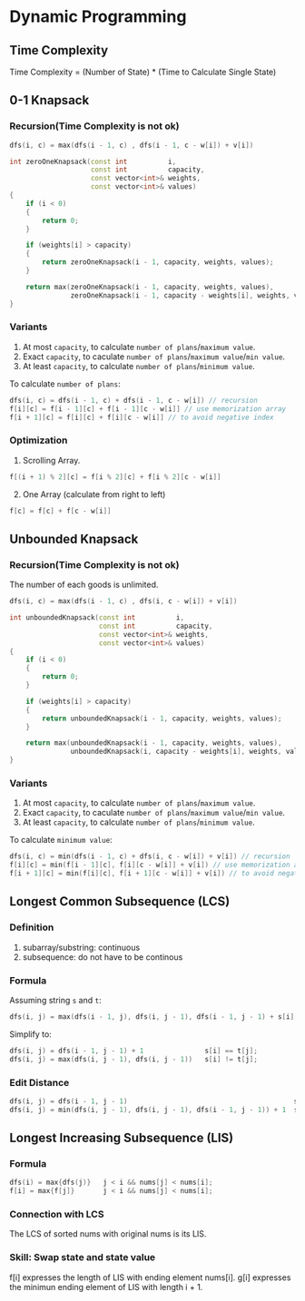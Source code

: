 # Dynamic Programming
## Time Complexity
Time Complexity = (Number of State) * (Time to Calculate Single State)

## 0-1 Knapsack
### Recursion(Time Complexity is not ok)
``` cpp
dfs(i, c) = max(dfs(i - 1, c) , dfs(i - 1, c - w[i]) + v[i])
``` 
``` cpp
int zeroOneKnapsack(const int          i,
                    const int          capacity,
                    const vector<int>& weights,
                    const vector<int>& values)
{
    if (i < 0)
    {
        return 0;
    }

    if (weights[i] > capacity)
    {
        return zeroOneKnapsack(i - 1, capacity, weights, values);
    }

    return max(zeroOneKnapsack(i - 1, capacity, weights, values),
               zeroOneKnapsack(i - 1, capacity - weights[i], weights, values) + values[i]);
}
```
### Variants
1. At most `capacity`, to calculate `number of plans`/`maximum value`.
2. Exact `capacity`, to caculate `number of plans`/`maximum value`/`min value`.
3. At least `capacity`, to calculate `number of plans`/`minimum value`.

To calculate `number of plans`: 
``` cpp
dfs(i, c) = dfs(i - 1, c) + dfs(i - 1, c - w[i]) // recursion
f[i][c] = f[i - 1][c] + f[i - 1][c - w[i]] // use memorization array
f[i + 1][c] = f[i][c] + f[i][c - w[i]] // to avoid negative index
```
### Optimization
1. Scrolling Array.
``` cpp
f[(i + 1) % 2][c] = f[i % 2][c] + f[i % 2][c - w[i]]
```
2. One Array (calculate from right to left)
``` cpp
f[c] = f[c] + f[c - w[i]]
```
## Unbounded Knapsack
### Recursion(Time Complexity is not ok)
The number of each goods is unlimited.
``` cpp
dfs(i, c) = max(dfs(i - 1, c) , dfs(i, c - w[i]) + v[i])
```
``` cpp
int unboundedKnapsack(const int          i,
                      const int          capacity,
                      const vector<int>& weights,
                      const vector<int>& values)
{
    if (i < 0)
    {
        return 0;
    }

    if (weights[i] > capacity)
    {
        return unboundedKnapsack(i - 1, capacity, weights, values);
    }

    return max(unboundedKnapsack(i - 1, capacity, weights, values),
               unboundedKnapsack(i, capacity - weights[i], weights, values) + values[i]);
}
```
### Variants
1. At most `capacity`, to calculate `number of plans`/`maximum value`.
2. Exact `capacity`, to caculate `number of plans`/`maximum value`/`min value`.
3. At least `capacity`, to calculate `number of plans`/`minimum value`.

To calculate `minimum value`: 
``` cpp
dfs(i, c) = min(dfs(i - 1, c) + dfs(i, c - w[i]) + v[i]) // recursion
f[i][c] = min(f[i - 1][c], f[i][c - w[i]] + v[i]) // use memorization array
f[i + 1][c] = min(f[i][c], f[i + 1][c - w[i]] + v[i]) // to avoid negative index
```
## Longest Common Subsequence (LCS)
### Definition
1. subarray/substring: continuous
2. subsequence: do not have to be continous

### Formula
Assuming string `s` and `t`:
``` cpp
dfs(i, j) = max(dfs(i - 1, j), dfs(i, j - 1), dfs(i - 1, j - 1) + s[i] != t[j])
```
Simplify to:
``` cpp
dfs(i, j) = dfs(i - 1, j - 1) + 1               s[i] == t[j];
dfs(i, j) = max(dfs(i, j - 1), dfs(i, j - 1))   s[i] != t[j];
```
### Edit Distance
``` cpp
dfs(i, j) = dfs(i - 1, j - 1)                                         s[i] == t[j];
dfs(i, j) = min(dfs(i, j - 1), dfs(i, j - 1), dfs(i - 1, j - 1)) + 1  s[i] != t[j];
```

## Longest Increasing Subsequence (LIS)
### Formula
``` cpp
dfs(i) = max{dfs(j)}   j < i && nums[j] < nums[i];
f[i] = max{f[j]}       j < i && nums[j] < nums[i];
```
### Connection with LCS
The LCS of sorted nums with original nums is its LIS.

### Skill: Swap state and state value
f[i] expresses the length of LIS with ending element nums[i].
g[i] expresses the minimun ending element of LIS with length i + 1.
